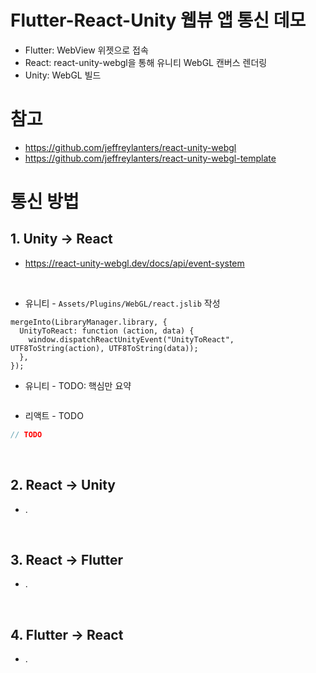 # Flutter-React-Unity 웹뷰 앱 통신 데모
- Flutter: WebView 위젯으로 접속
- React: react-unity-webgl을 통해 유니티 WebGL 캔버스 렌더링
- Unity: WebGL 빌드

# 참고
- <https://github.com/jeffreylanters/react-unity-webgl>
- <https://github.com/jeffreylanters/react-unity-webgl-template>

# 통신 방법

## 1. Unity -> React
- <https://react-unity-webgl.dev/docs/api/event-system>

<br>

- 유니티 - `Assets/Plugins/WebGL/react.jslib` 작성
```jslib
mergeInto(LibraryManager.library, {
  UnityToReact: function (action, data) {
    window.dispatchReactUnityEvent("UnityToReact", UTF8ToString(action), UTF8ToString(data));
  },
});
```

- 유니티 - TODO: 핵심만 요약
```cs

```

- 리액트 - TODO
```js
// TODO
```

<br>

## 2. React -> Unity
- .

<br>

## 3. React -> Flutter
- .

<br>

## 4. Flutter -> React
- .

<br>
